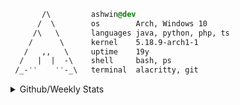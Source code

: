 ```css
       /\         ashwin@dev
      /  \        os        Arch, Windows 10
     /\   \       languages java, python, php, ts
    /      \      kernel    5.18.9-arch1-1
   /   ,,   \     uptime    19y
  /   |  |  -\    shell     bash, ps
 /_-''    ''-_\   terminal  alacritty, git
```

<details>
<summary>Github/Weekly Stats</summary>
<p align=center>
<img width="400px" align=middle src="https://github-profile-summary-cards.vercel.app/api/cards/profile-details?username=xxiz&theme=github_dark" />&nbsp;&nbsp;
<img width="400px" align=middle src="https://github-readme-stats.vercel.app/api/wakatime?username=why&layout=compact&hide_border=true&title_color=ffffff&text_color=e3e3e3&border_radius=8&show_icons=true&icon_color=FAC8C7&bg_color=0d1117" />
</p>
</details>
